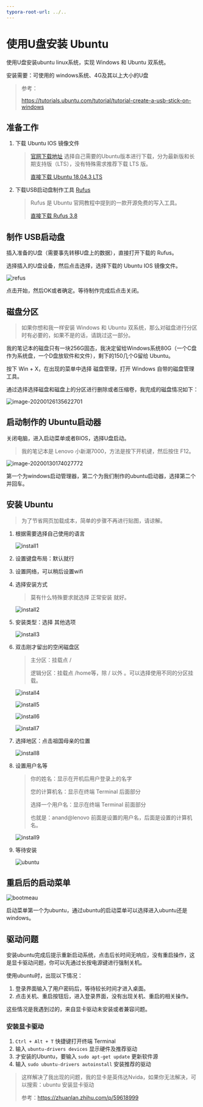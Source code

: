 ```yaml
---
typora-root-url: ../..
---
```


# 使用U盘安装 Ubuntu

使用U盘安装ubuntu linux系统，实现 Windows 和 Ubuntu 双系统。

安装需要：可使用的 windows系统、4G及其以上大小的U盘

> 参考：
>
> https://tutorials.ubuntu.com/tutorial/tutorial-create-a-usb-stick-on-windows

## 准备工作

1. 下载 Ubuntu IOS 镜像文件

   > [官网下载地址](https://ubuntu.com/download/desktop) 选择自己需要的Ubuntu版本进行下载，分为最新版和长期支持版（LTS），没有特殊需求推荐下载 LTS 版。
   >
   > [直接下载 Ubuntu 18.04.3 LTS](https://ubuntu.com/download/desktop/thank-you?version=18.04.3&architecture=amd64) 

2. 下载USB启动盘制作工具 [Rufus](https://rufus.ie/)

   > Rufus 是 Ubuntu 官网教程中提到的一款开源免费的写入工具。
   >
   > [直接下载 Rufus 3.8](https://github.com/pbatard/rufus/releases/download/v3.8/rufus-3.8.exe)

## 制作 USB启动盘

插入准备的U盘（需要事先转移U盘上的数据），直接打开下载的 Rufus。

选择插入的U盘设备，然后点击选择，选择下载的 Ubuntu IOS 镜像文件。

![refus](/images/os/linux/1/refus.png)

点击开始，然后OK或者确定。等待制作完成后点击关闭。

## 磁盘分区

> 如果你想和我一样安装 Windows 和 Ubuntu 双系统，那么对磁盘进行分区时有必要的，如果不是的话，请跳过这一部分。

我的笔记本的磁盘只有一块256G固态，我决定留给Windows系统80G（一个C盘作为系统盘，一个D盘放软件和文件），剩下的150几个G留给 Ubuntu。

按下 Win + X，在出现的菜单中选择 磁盘管理，打开 Windows 自带的磁盘管理工具。

通过选择选择磁盘和磁盘上的分区进行删除或者压缩卷，我完成的磁盘情况如下：

![image-20200126135622701](/images/os/linux/1/diskmgmt.png)

## 启动制作的 Ubuntu启动器

关闭电脑，进入启动菜单或者BIOS，选择U盘启动。

> 我的笔记本是 Lenovo 小新潮7000，方法是按下开机键，然后按住 F12。

![image-20200130174027772](/images/os/linux/1/bios.png)

第一个为windows启动管理器，第二个为我们制作的ubuntu启动器，选择第二个并回车。

## 安装 Ubuntu

> 为了节省网页加载成本，简单的步骤不再进行贴图，请谅解。

1. 根据需要选择自己使用的语言

   ![install1](/images/os/linux/1/install1.JPG)

2. 设置键盘布局：默认就行

3. 设置网络，可以稍后设置wifi

4. 选择安装方式

   > 莫有什么特殊要求就选择 正常安装 就好。

   ![install2](/images/os/linux/1/install2.JPG)

5. 安装类型：选择 其他选项

   ![install3](/images/os/linux/1/install3.JPG)

6. 双击刚才留出的空闲磁盘区

   > 主分区：挂载点 /
   >
   > 逻辑分区：挂载点 /home等，除 / 以外 。可以选择使用不同的分区挂载。

   ![install4](/images/os/linux/1/install4.JPG)

   ![install5](/images/os/linux/1/install5.JPG)

   ![install6](/images/os/linux/1/install6.JPG)

   ![install7](/images/os/linux/1/install7.JPG)

7. 选择地区：点击祖国母亲的位置

   ![install8](/images/os/linux/1/install8.JPG)

8. 设置用户名等

   > 你的姓名：显示在开机后用户登录上的名字
   >
   > 您的计算机名：显示在终端 Terminal 后面部分
   >
   > 选择一个用户名：显示在终端 Terminal 前面部分
   >
   > 也就是：anand@lenovo 前面是设置的用户名，后面是设置的计算机名。

   ![install9](/images/os/linux/1/install9.JPG)

9. 等待安装

   ![ubuntu](/images/os/linux/1/ubuntu.JPG)

## 重启后的启动菜单

![bootmeau](/images/os/linux/1/bootmeau.JPG)

启动菜单第一个为ubuntu，通过ubuntu的启动菜单可以选择进入ubuntu还是windows。

## 驱动问题

安装ubuntu完成后提示重新启动系统，点击后长时间无响应，没有重启操作，这是显卡驱动问题，你可以先通过长按电源键进行强制关机。

使用ubuntu时，出现以下情况：

1. 登录界面输入了用户密码后，等待较长时间才进入桌面。
2. 点击关机、重启按钮后，进入登录界面，没有出现关机、重启的相关操作。

这些情况是我遇到过的，来自显卡驱动未安装或者兼容问题。

### 安装显卡驱动

1. `Ctrl + Alt + T` 快捷键打开终端 Terminal
2. 输入 `ubuntu-drivers devices` 显示硬件及推荐驱动
3. 才安装的Ubuntu，要输入 `sudo apt-get update` 更新软件源
4. 输入 `sudo ubuntu-drivers autoinstall` 安装推荐的驱动

> 这样解决了我出现的问题，我的显卡是英伟达Nvida，如果你无法解决，可以搜索：ubuntu 安装显卡驱动
>
> 参考：https://zhuanlan.zhihu.com/p/59618999

